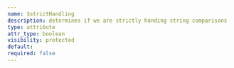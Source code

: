 ```yaml
---
name: $strictHandling
description: determines if we are strictly handing string comparisons
type: attribute
attr_type: boolean
visibility: protected
default: 
required: false
---
```


